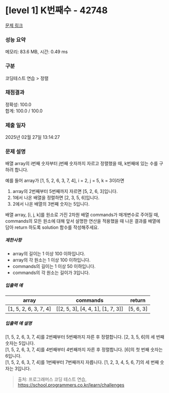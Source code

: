 # [level 1] K번째수 - 42748 

[문제 링크](https://school.programmers.co.kr/learn/courses/30/lessons/42748?language=java) 

### 성능 요약

메모리: 83.6 MB, 시간: 0.49 ms

### 구분

코딩테스트 연습 > 정렬

### 채점결과

정확성: 100.0<br/>합계: 100.0 / 100.0

### 제출 일자

2025년 02월 27일 13:14:27

### 문제 설명

<p>배열 array의 i번째 숫자부터 j번째 숫자까지 자르고 정렬했을 때, k번째에 있는 수를 구하려 합니다.</p>

<p>예를 들어 array가 [1, 5, 2, 6, 3, 7, 4], i = 2, j = 5, k = 3이라면</p>

<ol>
<li>array의 2번째부터 5번째까지 자르면 [5, 2, 6, 3]입니다.</li>
<li>1에서 나온 배열을 정렬하면 [2, 3, 5, 6]입니다.</li>
<li>2에서 나온 배열의 3번째 숫자는 5입니다.</li>
</ol>

<p>배열 array, [i, j, k]를 원소로 가진 2차원 배열 commands가 매개변수로 주어질 때, commands의 모든 원소에 대해 앞서 설명한 연산을 적용했을 때 나온 결과를 배열에 담아 return 하도록 solution 함수를 작성해주세요.</p>

<h5>제한사항</h5>

<ul>
<li>array의 길이는 1 이상 100 이하입니다.</li>
<li>array의 각 원소는 1 이상 100 이하입니다.</li>
<li>commands의 길이는 1 이상 50 이하입니다.</li>
<li>commands의 각 원소는 길이가 3입니다.</li>
</ul>

<h5>입출력 예</h5>
<table class="table">
        <thead><tr>
<th>array</th>
<th>commands</th>
<th>return</th>
</tr>
</thead>
        <tbody><tr>
<td>[1, 5, 2, 6, 3, 7, 4]</td>
<td>[[2, 5, 3], [4, 4, 1], [1, 7, 3]]</td>
<td>[5, 6, 3]</td>
</tr>
</tbody>
      </table>
<h5>입출력 예 설명</h5>

<p>[1, 5, 2, 6, 3, 7, 4]를 2번째부터 5번째까지 자른 후 정렬합니다. [2, 3, 5, 6]의 세 번째 숫자는 5입니다.<br>
[1, 5, 2, 6, 3, 7, 4]를 4번째부터 4번째까지 자른 후 정렬합니다. [6]의 첫 번째 숫자는 6입니다.<br>
[1, 5, 2, 6, 3, 7, 4]를 1번째부터 7번째까지 자릅니다. [1, 2, 3, 4, 5, 6, 7]의 세 번째 숫자는 3입니다.</p>


> 출처: 프로그래머스 코딩 테스트 연습, https://school.programmers.co.kr/learn/challenges